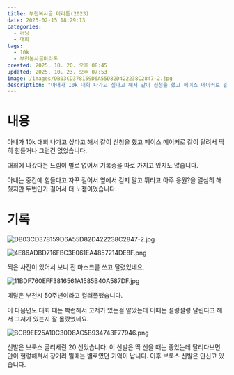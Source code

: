 ```yaml
---
title: 부천복사골 마라톤(2023)
date: 2025-02-15 18:29:13
categories:
  - 러닝
  - 대회
tags:
  - 10k
  - 부천복사골마라톤
created: 2025. 10. 20. 오후 08:45
updated: 2025. 10. 23. 오후 07:53
image: /images/DB03CD378159D6A55D82D422238C2847-2.jpg
description: "아내가 10k 대회 나가고 싶다고 해서 같이 신청을 했고 페이스 메이커로 같이 달려서 딱히 힘들거나 그런건 없었습니다. 대회에 나갔다는 느낌이 별로 없어서 기록증을 따로 가지고 있지도 않습니다. 아내는 중간에 힘들다고 자꾸 걸어서 옆에서 걷지 말고 뛰라고 아주 응원?을 열심히 해줬지만 "
---
```


# 내용

아내가 10k 대회 나가고 싶다고 해서 같이 신청을 했고 페이스 메이커로 같이 달려서 딱히 힘들거나 그런건 없었습니다.

대회에 나갔다는 느낌이 별로 없어서 기록증을 따로 가지고 있지도 않습니다.

아내는 중간에 힘들다고 자꾸 걸어서 옆에서 걷지 말고 뛰라고 아주 응원?을 열심히 해줬지만 두번인가 걸어서 더 노잼이었습니다.

# 기록

![DB03CD378159D6A55D82D422238C2847-2.jpg](/images/DB03CD378159D6A55D82D422238C2847-2.jpg)

![4E86ADBD716FBC3E061EA4857214DE8F.png](/images/4E86ADBD716FBC3E061EA4857214DE8F.png)

찍은 사진이 있어서 보니 전 마스크를 쓰고 달렸었네요.

![11BDF760EFF3816561A1585B40A587DF.jpg](/images/11BDF760EFF3816561A1585B40A587DF.jpg)

메달은 부천시 50주년이라고 컬러풀했습니다.

이 다음년도 대회 때는 빡런해서 고저가 있는걸 알았는데 이때는 설렁설렁 달린다고 해서 고저가 있는지 잘 몰랐었네요.

![BCB9EE25A10C30D8AC5B934743F77946.png](/images/BCB9EE25A10C30D8AC5B934743F77946.png)

신발은 브룩스 글리세린 20 신었습니다. 이 신발은 딱 신을 때는 좋았는데 달리다보면 안이 헐렁해져서 장거리 뛸때는 별로였던 기억이 납니다. 이후 브룩스 신발은 안신고 있습니다.
